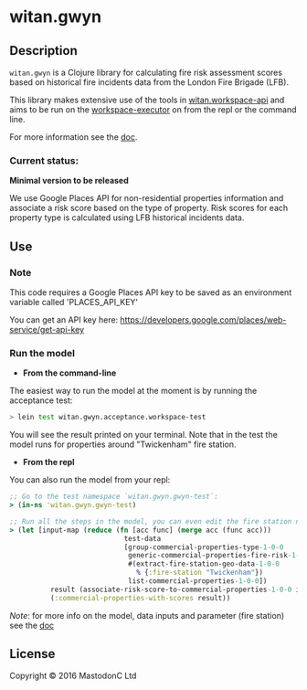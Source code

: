 # witan.gwyn

## Description

`witan.gwyn` is a Clojure library for calculating fire risk assessment scores based on historical fire incidents data from the London Fire Brigade (LFB).

This library makes extensive use of the tools in [witan.workspace-api](https://github.com/MastodonC/witan.workspace-api) and aims to be run on the [workspace-executor](https://github.com/MastodonC/witan.workspace-executor) on from the repl or the command line.

For more information see the [doc](doc/intro.md).

### Current status:
**Minimal version to be released**

We use Google Places API for non-residential properties information and associate a risk score based on the type of property. Risk scores for each property type is calculated using LFB historical incidents data.

## Use

### Note
This code requires a Google Places API key to be saved as an environment variable called 'PLACES_API_KEY'

You can get an API key here: https://developers.google.com/places/web-service/get-api-key

### Run the model

* **From the command-line**

The easiest way to run the model at the moment is by running the acceptance test:
```Bash
> lein test witan.gwyn.acceptance.workspace-test
```
You will see the result printed on your terminal. Note that in the test the model runs for properties around "Twickenham" fire station.

* **From the repl**

You can also run the model from your repl:
```Clojure
;; Go to the test namespace `witan.gwyn.gwyn-test`:
> (in-ns 'witan.gwyn.gwyn-test)

;; Run all the steps in the model, you can even edit the fire station name:
> (let [input-map (reduce (fn [acc func] (merge acc (func acc)))
                            test-data
                            [group-commercial-properties-type-1-0-0
                             generic-commercial-properties-fire-risk-1-0-0
                             #(extract-fire-station-geo-data-1-0-0
                               % {:fire-station "Twickenham"})
                             list-commercial-properties-1-0-0])
          result (associate-risk-score-to-commercial-properties-1-0-0 input-map)]
          (:commercial-properties-with-scores result))
```

*Note*: for more info on the model, data inputs and parameter (fire station) see the [doc](doc/into.md)

## License

Copyright © 2016 MastodonC Ltd
